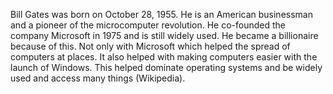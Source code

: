 Bill Gates was born on October 28, 1955. He is an American businessman and a pioneer of the microcomputer revolution. He co-founded the company Microsoft in 1975 and is still widely used. He became a billionaire because of this. Not only with Microsoft which helped the spread of computers at places. It also helped with making computers easier with the launch of Windows. This helped dominate operating systems and be widely used and access many things (Wikipedia).